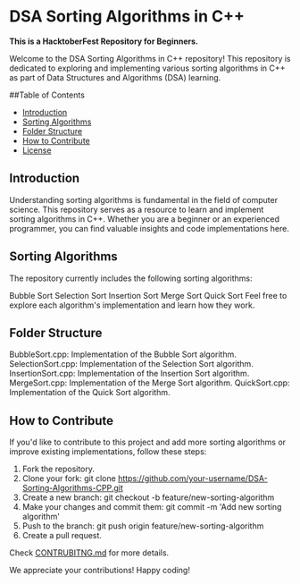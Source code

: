 # DSA Sorting Algorithms in C++
**This is a HacktoberFest Repository for Beginners.**

Welcome to the DSA Sorting Algorithms in C++ repository! This repository is dedicated to exploring and implementing various sorting algorithms in C++ as part of Data Structures and Algorithms (DSA) learning.

##Table of Contents
- [Introduction](#introduction)
- [Sorting Algorithms](#sorting-algorithms)
- [Folder Structure](#folder-structure)
- [How to Contribute](#how-to-contribute)
- [License](#license)

## Introduction
Understanding sorting algorithms is fundamental in the field of computer science. This repository serves as a resource to learn and implement sorting algorithms in C++. Whether you are a beginner or an experienced programmer, you can find valuable insights and code implementations here.

## Sorting Algorithms
The repository currently includes the following sorting algorithms:

Bubble Sort
Selection Sort
Insertion Sort
Merge Sort
Quick Sort
Feel free to explore each algorithm's implementation and learn how they work.

## Folder Structure
BubbleSort.cpp: Implementation of the Bubble Sort algorithm.
SelectionSort.cpp: Implementation of the Selection Sort algorithm.
InsertionSort.cpp: Implementation of the Insertion Sort algorithm.
MergeSort.cpp: Implementation of the Merge Sort algorithm.
QuickSort.cpp: Implementation of the Quick Sort algorithm.

## How to Contribute
If you'd like to contribute to this project and add more sorting algorithms or improve existing implementations, follow these steps:

1. Fork the repository.
2. Clone your fork: git clone https://github.com/your-username/DSA-Sorting-Algorithms-CPP.git
3. Create a new branch: git checkout -b feature/new-sorting-algorithm
4. Make your changes and commit them: git commit -m 'Add new sorting algorithm'
5. Push to the branch: git push origin feature/new-sorting-algorithm
6. Create a pull request.

Check [CONTRUBITNG.md](/CONTRIBUTING.md) for more details.

We appreciate your contributions!
Happy coding!